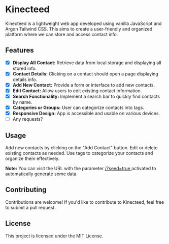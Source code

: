 # Kinecteed

Kinecteed is a lightweight web app developed using vanilla JavaScript and Argon Tailwind CSS. This aims to create a user-friendly and organized platform where we can store and access contact info.

## Features

- [x] **Display All Contact:** Retrieve data from local storage and displaying all stored info.
- [x] **Contact Details:** Clicking on a contact should open a page displaying details info.
- [x] **Add New Contact:** Provide a form or interface to add new contacts.
- [x] **Edit Contact:** Allow users to edit existing contact information.
- [x] **Search Functionality:** Implement a search bar to quickly find contacts by name.
- [x] **Categories or Groups:** User can categorize contacts into tags.
- [x] **Responsive Design:** App is accessible and usable on various devices.
- [ ] Any requests?

## Usage

Add new contacts by clicking on the "Add Contact" button.
Edit or delete existing contacts as needed.
Use tags to categorize your contacts and organize them effectively.

**Note:** You can visit the URL with the parameter [/?seed=true ](https://kinecteed.naandalist.com/?seed=true) activated to automatically generate some data.

## Contributing

Contributions are welcome! If you'd like to contribute to Kinecteed, feel free to submit a pull request.

## License

This project is licensed under the MIT License.
